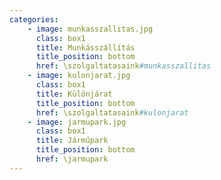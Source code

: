 ```yaml
---
categories:
    - image: munkasszallitas.jpg
      class: box1
      title: Munkásszállítás
      title_position: bottom
      href: \szolgaltatasaink#munkasszallitas
    - image: kulonjarat.jpg
      class: box1
      title: Különjárat
      title_position: bottom
      href: \szolgaltatasaink#kulonjarat
    - image: jarmupark.jpg
      class: box1
      title: Járműpark
      title_position: bottom
      href: \jarmupark     
---
```

<br/>
